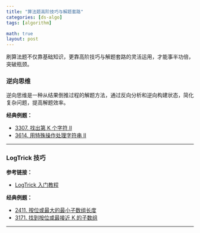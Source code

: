 ```yaml
---
title: "算法题高阶技巧与解题套路"
categories: [ds-algo]
tags: [algorithm]

math: true
layout: post
---
```


刷算法题不仅靠基础知识，更靠高阶技巧与解题套路的灵活运用，才能事半功倍，突破瓶颈。

### 逆向思维

逆向思维是一种从结果倒推过程的解题方法，通过反向分析和逆向构建状态，简化复杂问题，提高解题效率。

**经典例题：**
- [3307. 找出第 K 个字符 II](https://leetcode.cn/problems/find-the-k-th-character-in-string-game-ii/)
- [3614. 用特殊操作处理字符串 II](https://leetcode.cn/problems/process-string-with-special-operations-ii/)

---

### LogTrick 技巧

**参考链接：**
- [LogTrick 入门教程](https://zhuanlan.zhihu.com/p/1933215367158830792)

**经典例题：**
- [2411. 按位或最大的最小子数组长度](https://leetcode.cn/problems/smallest-subarrays-with-maximum-bitwise-or/)
- [3171. 找到按位或最接近 K 的子数组](https://leetcode.cn/problems/find-subarray-with-bitwise-or-closest-to-k/)

---
